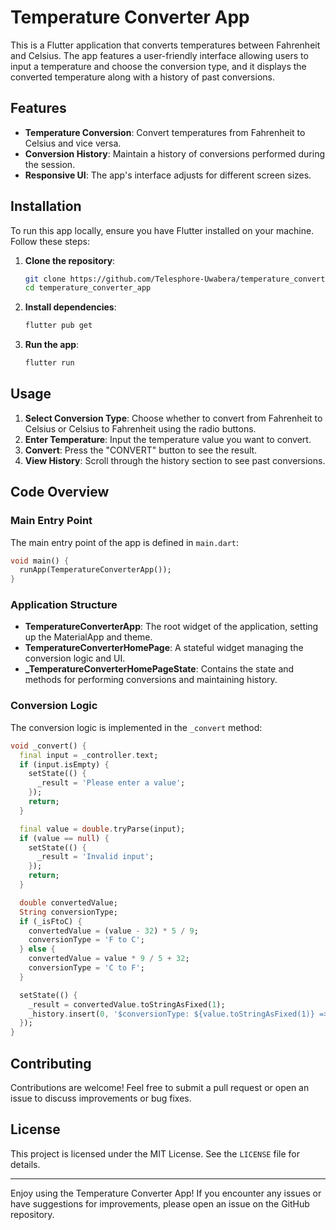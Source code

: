 # Temperature Converter App

This is a Flutter application that converts temperatures between Fahrenheit and Celsius. The app features a user-friendly interface allowing users to input a temperature and choose the conversion type, and it displays the converted temperature along with a history of past conversions.

## Features

- **Temperature Conversion**: Convert temperatures from Fahrenheit to Celsius and vice versa.
- **Conversion History**: Maintain a history of conversions performed during the session.
- **Responsive UI**: The app's interface adjusts for different screen sizes.

## Installation

To run this app locally, ensure you have Flutter installed on your machine. Follow these steps:

1. **Clone the repository**:
    ```sh
    git clone https://github.com/Telesphore-Uwabera/temperature_converter_app.git
    cd temperature_converter_app
    ```

2. **Install dependencies**:
    ```sh
    flutter pub get
    ```

3. **Run the app**:
    ```sh
    flutter run
    ```

## Usage

1. **Select Conversion Type**: Choose whether to convert from Fahrenheit to Celsius or Celsius to Fahrenheit using the radio buttons.
2. **Enter Temperature**: Input the temperature value you want to convert.
3. **Convert**: Press the "CONVERT" button to see the result.
4. **View History**: Scroll through the history section to see past conversions.

## Code Overview

### Main Entry Point

The main entry point of the app is defined in `main.dart`:

```dart
void main() {
  runApp(TemperatureConverterApp());
}
```

### Application Structure

- **TemperatureConverterApp**: The root widget of the application, setting up the MaterialApp and theme.
- **TemperatureConverterHomePage**: A stateful widget managing the conversion logic and UI.
- **_TemperatureConverterHomePageState**: Contains the state and methods for performing conversions and maintaining history.

### Conversion Logic

The conversion logic is implemented in the `_convert` method:

```dart
void _convert() {
  final input = _controller.text;
  if (input.isEmpty) {
    setState(() {
      _result = 'Please enter a value';
    });
    return;
  }

  final value = double.tryParse(input);
  if (value == null) {
    setState(() {
      _result = 'Invalid input';
    });
    return;
  }

  double convertedValue;
  String conversionType;
  if (_isFtoC) {
    convertedValue = (value - 32) * 5 / 9;
    conversionType = 'F to C';
  } else {
    convertedValue = value * 9 / 5 + 32;
    conversionType = 'C to F';
  }

  setState(() {
    _result = convertedValue.toStringAsFixed(1);
    _history.insert(0, '$conversionType: ${value.toStringAsFixed(1)} => $_result');
  });
}
```

## Contributing

Contributions are welcome! Feel free to submit a pull request or open an issue to discuss improvements or bug fixes.

## License

This project is licensed under the MIT License. See the `LICENSE` file for details.

---

Enjoy using the Temperature Converter App! If you encounter any issues or have suggestions for improvements, please open an issue on the GitHub repository.
